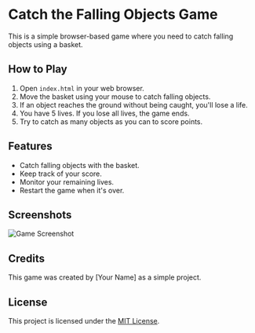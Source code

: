 # Catch the Falling Objects Game

This is a simple browser-based game where you need to catch falling objects using a basket. 

## How to Play

1. Open `index.html` in your web browser.
2. Move the basket using your mouse to catch falling objects.
3. If an object reaches the ground without being caught, you'll lose a life.
4. You have 5 lives. If you lose all lives, the game ends.
5. Try to catch as many objects as you can to score points.

## Features

- Catch falling objects with the basket.
- Keep track of your score.
- Monitor your remaining lives.
- Restart the game when it's over.

## Screenshots

![Game Screenshot](screenshot.png)

## Credits

This game was created by [Your Name] as a simple project.

## License

This project is licensed under the [MIT License](LICENSE).
